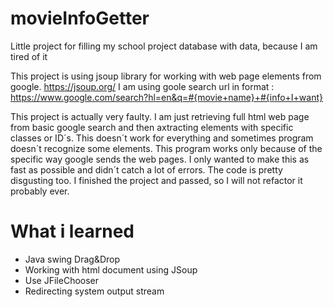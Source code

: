 # movieInfoGetter
Little project for filling my school project database with data, because I am tired of it

This project is using jsoup library for working with web page elements from google. https://jsoup.org/
I am using goole search url in format :
https://www.google.com/search?hl=en&q=#{movie+name}+#{info+I+want}

This project is actually very faulty. I am just retrieving full html web page from basic google search and then axtracting elements with specific classes or ID´s. This doesn´t work for everything and sometimes program doesn´t recognize some elements. This program works only because of the specific way google sends the web pages. I only wanted to make this as fast as possible and didn´t catch a lot of errors. The code is pretty disgusting too. I finished the project and passed, so I will not refactor it probably ever.


# What i learned
- Java swing Drag&Drop
- Working with html document using JSoup
- Use JFileChooser
- Redirecting system output stream
